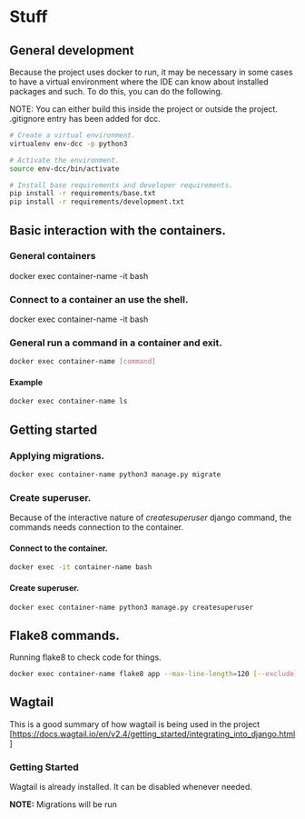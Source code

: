 # Stuff


## General development

Because the project uses docker to run, it may be necessary in some cases to have a virtual environment where the IDE can know about installed packages and such. To do this, you can do the following.

NOTE: You can either build this inside the project or outside the project. .gitignore entry has been added for dcc.

```sh
# Create a virtual environment.
virtualenv env-dcc -p python3

# Activate the environment.
source env-dcc/bin/activate

# Install base requirements and developer requirements.
pip install -r requirements/base.txt
pip install -r requirements/development.txt
```

## Basic interaction with the containers.

### General containers

docker exec container-name -it bash

### Connect to a container an use the shell.

docker exec container-name -it bash

### General run a command in a container and exit.

```sh
docker exec container-name [command]
```

#### Example

```sh
docker exec container-name ls
```


## Getting started

### Applying migrations.

```sh
docker exec container-name python3 manage.py migrate
```

### Create superuser.

Because of the interactive nature of *createsuperuser* django command, the commands needs connection to the container.

#### Connect to the container.
```sh
docker exec -it container-name bash
```

#### Create superuser.

```sh
docker exec container-name python3 manage.py createsuperuser
```

## Flake8 commands.

Running flake8 to check code for things.

```sh
docker exec container-name flake8 app --max-line-length=120 [--exclude] [directory/to/exclude]
```

## Wagtail

This is a good summary of how wagtail is being used in the project [https://docs.wagtail.io/en/v2.4/getting_started/integrating_into_django.html]

### Getting Started

Wagtail is already installed. It can be disabled whenever needed.

**NOTE:** Migrations will be run 